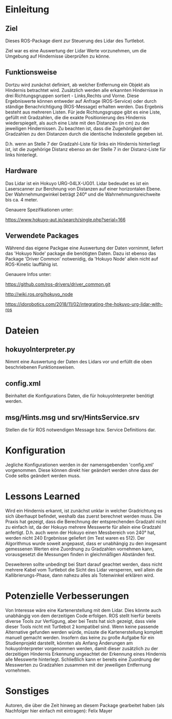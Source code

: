 # Einleitung

## Ziel

Dieses ROS-Package dient zur Steuerung des Lidar des Turtlebot.

Ziel war es eine Auswertung der Lidar Werte vorzunehmen, um die Umgebung auf Hindernisse überprüfen zu könne.

## Funktionsweise

Dortzu wird zunächst definiert, ab welcher Entfernung ein Objekt als Hindernis betrachtet wird. Zusätzlich werden alle erkannten Hindernisse in drei Richtungsgruppen sortiert - Links,Rechts und Vorne. Diese Ergebniswerte können entweder auf Anfrage (ROS-Service) oder durch ständige Benachrichtigung (ROS-Message) erhalten werden. Das Ergebnis besteht aus mehreren Listen. Für jede Richtungsgruppe gibt es eine Liste, gefüllt mit Gradzahlen, die die exakte Positionierung des Hindernis wiederspiegelt, als auch eine Liste mit den Distanzen (in cm) zu den jeweiligen Hindernissen. Zu beachten ist, dass die Zugehörigkeit der Gradzahlen zu den Distanzen durch die identische Indexstelle gegeben ist. 

D.h. wenn an Stelle 7 der Gradzahl-Liste für links ein Hindernis hinterliegt ist, ist die zugehörige Distanz ebenso an der Stelle 7 in der Distanz-Liste für links hinterlegt.

## Hardware

Das Lidar ist ein Hokuyo URG-04LX-UG01.
Lidar bedeudet es ist ein Laserscanner zur Berchnung von Distanzen auf einer horizontalen Ebene. Der Wahrnehmungwinkel beträgt 240° und die Wahrnehmungsreichweite bis ca. 4 meter.

Genauere Spezifikationen unter:

https://www.hokuyo-aut.jp/search/single.php?serial=166

## Verwendete Packages

Während das eigene Packgae eine Auswertung der Daten vornimmt, liefert das 'Hokuyo Node' package die benötigten Daten. Dazu ist ebenso das Package 'Driver Common' notwenidig, da 'Hokuyo Node' allein nicht auf ROS-Kinetic lauffähig ist.

Genauere Infos unter:

https://github.com/ros-drivers/driver_common.git

http://wiki.ros.org/hokuyo_node

https://idorobotics.com/2018/11/02/integrating-the-hokuyo-urg-lidar-with-ros

# Dateien

## hokuyoInterpreter.py

Nimmt eine Auswertung der Daten des Lidars vor und erfüllt die oben beschriebenen Funktionsweisen.

## config.xml

Beinhaltet die Konfigurations Daten, die für hokuyoInterpreter benötigt werden.

## msg/Hints.msg und srv/HintsService.srv

Stellen die für ROS notwendigen Message bzw. Service Definitions dar.

# Konfiguration

Jegliche Konfigurationen werden in der namensgebenden 'config.xml' vorgenommen. Diese können direkt hier geändert werden ohne dass der Code selbs geändert werden muss.

# Lessons Learned

Wird ein Hindernis erkannt, ist zunächst unklar in welcher Gradrichtung es sich überhaupt befindet, weshalb das zuerst berechnet werden muss. Die Praxis hat gezeigt, dass die Berechnung der entsprechenden Gradzahl nicht zu einfach ist, da der Hokuyo mehrere Messwerte für allein eine Gradzahl anfertigt. D.h. auch wenn der Hokuyo einen Messbereich von 240° hat, werden nicht 240 Ergebnisse geliefert (im Test waren es 512). Der Algorithmus wurde soweit angepasst, dass er unabhängig zu den insgesamt gemessenen Werten eine Zuordnung zu Gradzahlen vornehmen kann, vorausgesetzt die Messungen finden in gleichmäßigen Abständen fest. 

Desweiteren sollte unbedingt bei Start darauf geachtet werden, dass nicht mehrere Kabel vom Turtlebot die Sicht des Lidar versperren, weil allein die Kallibrierungs-Phase, dann nahezu alles als Totenwinkel erklären wird.

# Potenzielle Verbesserungen

Von Interesse wäre eine Kartenerstellung mit dem Lidar. Dies könnte auch unabhängig von dem derzeitigen Code erfolgen. ROS stellt hierfür bereits diverse Tools zur Verfügung, aber bei Tests hat sich gezeigt, dass viele dieser Tools nicht mit Turtlebot 2 kompatibel sind. Wenn keine passende Alternative gefunden werden würde, müsste die Kartenerstellung komplett manuell gemacht werden. Insofern das keine zu große Aufgabe für ein Studienprojekt darstellt, könnten als Anfang Änderungen am hokuyoInterpreter vorgenommen werden, damit dieser zusätzlich zu der derzeitigen Hindernis Erkennung ungeachtet der Erkennung eines Hindernis alle Messwerte hinterlegt. Schließlich kann er bereits eine Zuordnung der Messwerten zu Gradzahlen zusammen mit der jeweiligen Entfernung vornehmen.

# Sonstiges

Autoren, die über die Zeit hinweg an diesem Package gearbeitet haben (als Nachfolger hier einfach mit eintragen):
Felix Mayer 
